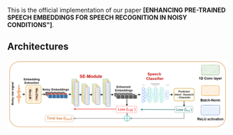 
This is the official implementation of our paper **[ENHANCING PRE-TRAINED SPEECH EMBEDDINGS FOR SPEECH RECOGNITION IN NOISY CONDITIONS"]**.




## Architectures
<img src="https://github.com/mnabihali/Enhancing-Embeddings/blob/main/assets/new2.png" width="512"/>
